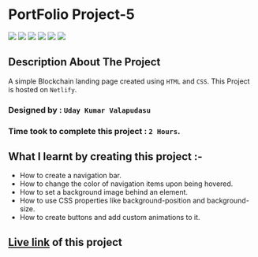 # PortFolio Project-5

![](https://camo.githubusercontent.com/a4cd6b46152a184ad6569d94e3177cb20786ed6c4977a768adedd3009fc9ac5f/68747470733a2f2f696d672e736869656c64732e696f2f62616467652f2d48544d4c2d726564)
![](https://camo.githubusercontent.com/26c8d81e638f54061bc4581db2ff00975cc5b9609b816cf1ed762aeb1f1b15f1/68747470733a2f2f696d672e736869656c64732e696f2f62616467652f2d4353532d627269676874677265656e)
![](https://camo.githubusercontent.com/9d4982a1018255112bcbd895dd372445bd3c5dd78dc9cec10c48038be6690147/68747470733a2f2f696d672e736869656c64732e696f2f62616467652f2d4261636b67726f756e64253230496d6167652d626c7565)
![](https://camo.githubusercontent.com/b5e5ba23d15bffc8305718fb79890712220865c731f9de4eac1f3f2e60f4728c/68747470733a2f2f696d672e736869656c64732e696f2f62616467652f2d435353253230416e696d6174696f6e732d6f72616e6765)
![](https://camo.githubusercontent.com/8ccc4fe04a838287e3659855080d8d9b479a91bce11f48564fc16bb99485e60a/68747470733a2f2f696d672e736869656c64732e696f2f62616467652f2d4e65746c6966792d677265656e)
![](https://camo.githubusercontent.com/05515f09928469d588b8d97d33a1cf1870614cf37b9f8790a4b8ffaa65918634/68747470733a2f2f696d672e736869656c64732e696f2f62616467652f427574746f6e2d50616464696e672d626c7565)

## Description About The Project
A simple Blockchain landing page created using `HTML` and `CSS`. This Project is hosted on `Netlify`.

### Designed by : `Uday Kumar Valapudasu`
### Time took to complete this project : `2 Hours`.

## What I learnt by creating this project :-
- How to create a navigation bar.
- How to change the color of navigation items upon being hovered.
- How to set a background image behind an element.
- How to use CSS properties like background-position and background-size.
- How to create buttons and add custom animations to it.

## [ Live link]() of this project

